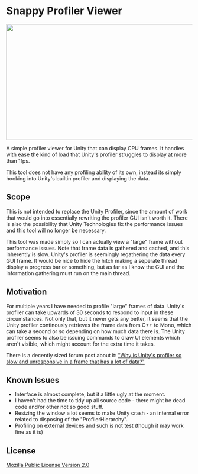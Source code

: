 # Snappy Profiler Viewer
<img src="https://dl.dropboxusercontent.com/u/900723/SnappyProfilerViewerScreenshot.png" width="726" height="313">

A simple profiler viewer for Unity that can display CPU frames. It handles with ease the kind of load that Unity's profiler struggles to display at more than 1fps.

This tool does not have any profiling ability of its own, instead its simply hooking into Unity's builtin profiler and displaying the data.

Scope
---
This is not intended to replace the Unity Profiler, since the amount of work that would go into essentially rewriting the profiler GUI isn't worth it. There is also the possibility that Unity Technologies fix the performance issues and this tool will no longer be necessary.

This tool was made simply so I can actually view a "large" frame without performance issues. Note that frame data is gathered and cached, and this inherently is slow. Unity's profiler is seemingly regathering the data every GUI frame. It would be nice to hide the hitch making a seperate thread display a progress bar or something, but as far as I know the GUI and the information gathering must run on the main thread.

Motivation
---

For multiple years I have needed to profile "large" frames of data. Unity's profiler can take upwards of 30 seconds to respond to input in these circumstances. Not only that, but it never gets any better, it seems that the Unity profiler continously retrieves the frame data from C++ to Mono, which can take a second or so depending on how much data there is. The Unity profiler seems to also be issuing commands to draw UI elements which aren't visible, which might account for the extra time it takes.

There is a decently sized forum post about it: ["Why is Unity's profiler so slow and unresponsive in a frame that has a lot of data?"](https://forum.unity3d.com/threads/why-is-unitys-profiler-so-slow-and-unresponsive-in-a-frame-that-has-a-lot-of-data.377358/)

Known Issues
---
- Interface is almost complete, but it a little ugly at the moment.
- I haven't had the time to tidy up all source code - there might be dead code and/or other not so good stuff.
- Resizing the window a lot seems to make Unity crash - an internal error related to disposing of the "ProfilerHierarchy".
- Profiling on external devices and such is not test (though it may work fine as it is)

License
---
[Mozilla Public License Version 2.0](https://www.mozilla.org/en-US/MPL/2.0/)
